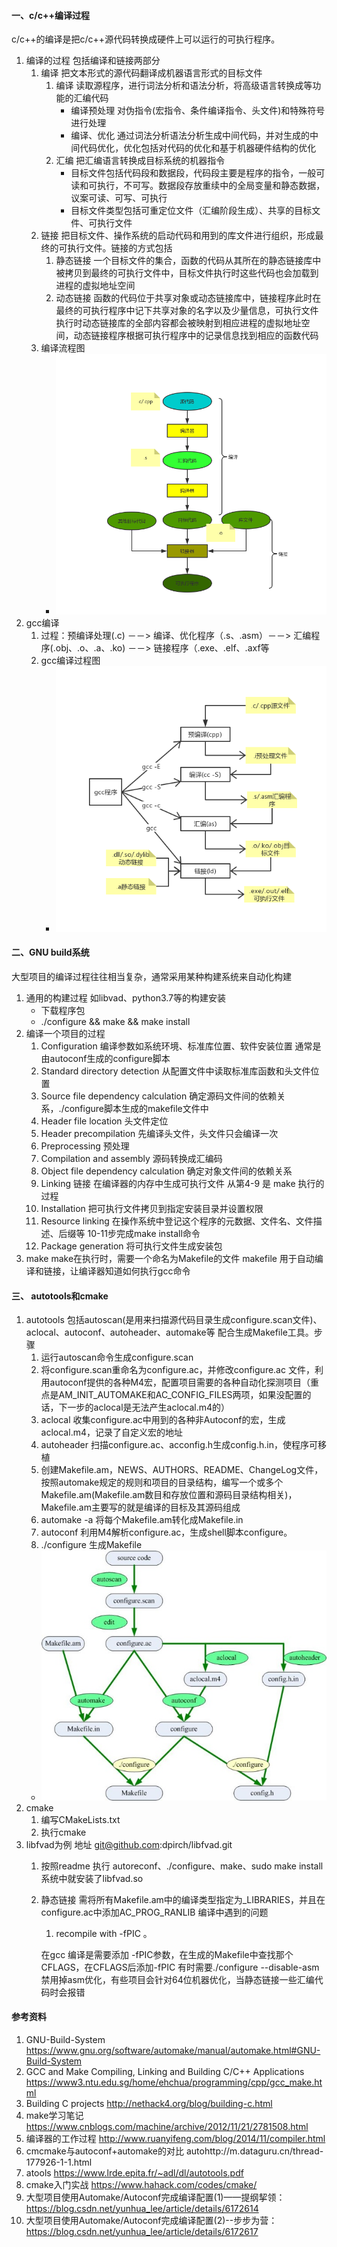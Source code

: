 #### 一、c/c++编译过程
c/c++的编译是把c/c++源代码转换成硬件上可以运行的可执行程序。
1. 编译的过程 包括编译和链接两部分
   1. 编译 把文本形式的源代码翻译成机器语言形式的目标文件
      1. 编译 读取源程序，进行词法分析和语法分析，将高级语言转换成等功能的汇编代码
         * 编译预处理 对伪指令(宏指令、条件编译指令、头文件)和特殊符号进行处理
         * 编译、优化  通过词法分析语法分析生成中间代码，并对生成的中间代码优化，优化包括对代码的优化和基于机器硬件结构的优化
      2. 汇编 把汇编语言转换成目标系统的机器指令
         * 目标文件包括代码段和数据段，代码段主要是程序的指令，一般可读和可执行，不可写。数据段存放重续中的全局变量和静态数据，议案可读、可写、可执行
         * 目标文件类型包括可重定位文件（汇编阶段生成）、共享的目标文件、可执行文件
   2. 链接 把目标文件、操作系统的启动代码和用到的库文件进行组织，形成最终的可执行文件。链接的方式包括
      1. 静态链接 一个目标文件的集合，函数的代码从其所在的静态链接库中被拷贝到最终的可执行文件中，目标文件执行时这些代码也会加载到进程的虚拟地址空间
      2. 动态链接 函数的代码位于共享对象或动态链接库中，链接程序此时在最终的可执行程序中记下共享对象的名字以及少量信息，可执行文件执行时动态链接库的全部内容都会被映射到相应进程的虚拟地址空间，动态链接程序根据可执行程序中的记录信息找到相应的函数代码
   3. 编译流程图
      * ![c/c++编译过程图](./picture/c:c++编译过程.jpg)   
2. gcc编译 
   1. 过程：预编译处理(.c) －－> 编译、优化程序（.s、.asm）－－> 汇编程序(.obj、.o、.a、.ko) －－> 链接程序（.exe、.elf、.axf等
   2. gcc编译过程图
      * ![gcc编译过程图](./picture/gcc编译.jpg)
#### 二、GNU build系统 
大型项目的编译过程往往相当复杂，通常采用某种构建系统来自动化构建

1. 通用的构建过程 如libvad、python3.7等的构建安装
   * 下载程序包
   * ./configure && make && make install
2. 编译一个项目的过程
   1. Configuration 编译参数如系统环境、标准库位置、软件安装位置 通常是由autoconf生成的configure脚本
   2. Standard directory detection 从配置文件中读取标准库函数和头文件位置
   3. Source file dependency calculation 确定源码文件间的依赖关系，./configure脚本生成的makefile文件中
   4. Header file location 头文件定位
   5. Header precompilation 先编译头文件，头文件只会编译一次 
   6. Preprocessing 预处理
   7. Compilation and assembly 源码转换成汇编码
   8. Object file dependency calculation 确定对象文件间的依赖关系
   9.  Linking 链接 在编译器的内存中生成可执行文件 从第4-9 是 make 执行的过程
   10. Installation 把可执行文件拷贝到指定安装目录并设置权限
   11. Resource linking 在操作系统中登记这个程序的元数据、文件名、文件描述、后缀等 10-11步完成make install命令
   12. Package generation 将可执行文件生成安装包
3.  make make在执行时，需要一个命名为Makefile的文件 makefile 用于自动编译和链接，让编译器知道如何执行gcc命令
#### 三、 autotools和cmake 
1. autotools 包括autoscan(是用来扫描源代码目录生成configure.scan文件)、aclocal、autoconf、autoheader、automake等 配合生成Makefile工具。步骤
   1. 运行autoscan命令生成configure.scan
   2. 将configure.scan重命名为configure.ac，并修改configure.ac 文件，利用autoconf提供的各种M4宏，配置项目需要的各种自动化探测项目（重点是AM_INIT_AUTOMAKE和AC_CONFIG_FILES两项，如果没配置的话，下一步的aclocal是无法产生aclocal.m4的）
   3. aclocal 收集configure.ac中用到的各种非Autoconf的宏，生成aclocal.m4，记录了自定义宏的地址
   4. autoheader 扫描configure.ac、acconfig.h生成config.h.in，使程序可移植
   5. 创建Makefile.am，NEWS、AUTHORS、README、ChangeLog文件，按照automake规定的规则和项目的目录结构，编写一个或多个Makefile.am(Makefile.am数目和存放位置和源码目录结构相关)，Makefile.am主要写的就是编译的目标及其源码组成
   6. automake -a 将每个Makefile.am转化成Makefile.in
   7. autoconf 利用M4解析configure.ac，生成shell脚本configure。
   8. ./configure 生成Makefile
   * ![autotools生成makefile过程](./picture/autotools生成makefile.gif)
2. cmake
   1. 编写CMakeLists.txt
   2. 执行cmake
3. libfvad为例 地址 git@github.com:dpirch/libfvad.git 
   1. 按照readme 执行 autoreconf、./configure、make、sudo make install 系统中就安装了libfvad.so
   2. 静态链接 需将所有Makefile.am中的编译类型指定为_LIBRARIES，并且在configure.ac中添加AC_PROG_RANLIB 编译中遇到的问题
      1. recompile with -fPIC 。
      
      在gcc 编译是需要添加 -fPIC参数，在生成的Makefile中查找那个CFLAGS，在CFLAGS后添加-fPIC
      有时需要./configure --disable-asm禁用掉asm优化，有些项目会针对64位机器优化，当静态链接一些汇编代码时会报错
   
#### 参考资料
1. GNU-Build-System https://www.gnu.org/software/automake/manual/automake.html#GNU-Build-System
2. GCC and Make Compiling, Linking and Building C/C++ Applications https://www3.ntu.edu.sg/home/ehchua/programming/cpp/gcc_make.html
3. Building C projects http://nethack4.org/blog/building-c.html
4. make学习笔记 https://www.cnblogs.com/machine/archive/2012/11/21/2781508.html
5. 编译器的工作过程 http://www.ruanyifeng.com/blog/2014/11/compiler.html
6. cmcmake与autoconf+automake的对比 autohttp://m.dataguru.cn/thread-177926-1-1.html
7. atools https://www.lrde.epita.fr/~adl/dl/autotools.pdf
8. cmake入门实战 https://www.hahack.com/codes/cmake/
9. 大型项目使用Automake/Autoconf完成编译配置(1)——提纲挈领：https://blog.csdn.net/yunhua_lee/article/details/6172614
10. 大型项目使用Automake/Autoconf完成编译配置(2)--步步为营：https://blog.csdn.net/yunhua_lee/article/details/6172617